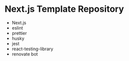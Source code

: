 # Next.js Template Repository
- Next.js
- eslint
- prettier
- husky
- jest
- react-testing-library
- renovate bot